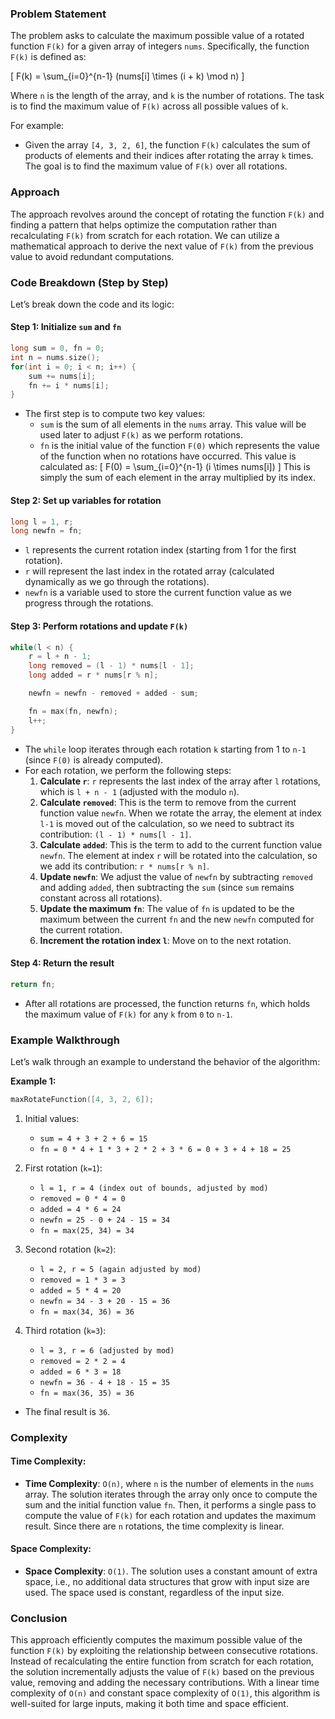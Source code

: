 ### Problem Statement

The problem asks to calculate the maximum possible value of a rotated function `F(k)` for a given array of integers `nums`. Specifically, the function `F(k)` is defined as:

\[
F(k) = \sum_{i=0}^{n-1} (nums[i] \times (i + k) \mod n)
\]

Where `n` is the length of the array, and `k` is the number of rotations. The task is to find the maximum value of `F(k)` across all possible values of `k`.

For example:
- Given the array `[4, 3, 2, 6]`, the function `F(k)` calculates the sum of products of elements and their indices after rotating the array `k` times. The goal is to find the maximum value of `F(k)` over all rotations.

### Approach

The approach revolves around the concept of rotating the function `F(k)` and finding a pattern that helps optimize the computation rather than recalculating `F(k)` from scratch for each rotation. We can utilize a mathematical approach to derive the next value of `F(k)` from the previous value to avoid redundant computations.

### Code Breakdown (Step by Step)

Let’s break down the code and its logic:

#### Step 1: Initialize `sum` and `fn`
```cpp
long sum = 0, fn = 0;
int n = nums.size();
for(int i = 0; i < n; i++) {
    sum += nums[i];
    fn += i * nums[i];
}
```
- The first step is to compute two key values:
  - `sum` is the sum of all elements in the `nums` array. This value will be used later to adjust `F(k)` as we perform rotations.
  - `fn` is the initial value of the function `F(0)` which represents the value of the function when no rotations have occurred. This value is calculated as:
    \[
    F(0) = \sum_{i=0}^{n-1} (i \times nums[i])
    \]
    This is simply the sum of each element in the array multiplied by its index.

#### Step 2: Set up variables for rotation
```cpp
long l = 1, r;
long newfn = fn;
```
- `l` represents the current rotation index (starting from 1 for the first rotation).
- `r` will represent the last index in the rotated array (calculated dynamically as we go through the rotations).
- `newfn` is a variable used to store the current function value as we progress through the rotations.

#### Step 3: Perform rotations and update `F(k)`
```cpp
while(l < n) {
    r = l + n - 1;
    long removed = (l - 1) * nums[l - 1];
    long added = r * nums[r % n];

    newfn = newfn - removed + added - sum;

    fn = max(fn, newfn);
    l++;
}
```
- The `while` loop iterates through each rotation `k` starting from 1 to `n-1` (since `F(0)` is already computed).
- For each rotation, we perform the following steps:
  1. **Calculate `r`**: `r` represents the last index of the array after `l` rotations, which is `l + n - 1` (adjusted with the modulo `n`).
  2. **Calculate `removed`**: This is the term to remove from the current function value `newfn`. When we rotate the array, the element at index `l-1` is moved out of the calculation, so we need to subtract its contribution: `(l - 1) * nums[l - 1]`.
  3. **Calculate `added`**: This is the term to add to the current function value `newfn`. The element at index `r` will be rotated into the calculation, so we add its contribution: `r * nums[r % n]`.
  4. **Update `newfn`**: We adjust the value of `newfn` by subtracting `removed` and adding `added`, then subtracting the `sum` (since `sum` remains constant across all rotations).
  5. **Update the maximum `fn`**: The value of `fn` is updated to be the maximum between the current `fn` and the new `newfn` computed for the current rotation.
  6. **Increment the rotation index `l`**: Move on to the next rotation.

#### Step 4: Return the result
```cpp
return fn;
```
- After all rotations are processed, the function returns `fn`, which holds the maximum value of `F(k)` for any `k` from `0` to `n-1`.

### Example Walkthrough

Let’s walk through an example to understand the behavior of the algorithm:

**Example 1:**
```cpp
maxRotateFunction([4, 3, 2, 6]);
```
1. Initial values:
   - `sum = 4 + 3 + 2 + 6 = 15`
   - `fn = 0 * 4 + 1 * 3 + 2 * 2 + 3 * 6 = 0 + 3 + 4 + 18 = 25`
   
2. First rotation (`k=1`):
   - `l = 1, r = 4 (index out of bounds, adjusted by mod)`
   - `removed = 0 * 4 = 0`
   - `added = 4 * 6 = 24`
   - `newfn = 25 - 0 + 24 - 15 = 34`
   - `fn = max(25, 34) = 34`

3. Second rotation (`k=2`):
   - `l = 2, r = 5 (again adjusted by mod)`
   - `removed = 1 * 3 = 3`
   - `added = 5 * 4 = 20`
   - `newfn = 34 - 3 + 20 - 15 = 36`
   - `fn = max(34, 36) = 36`

4. Third rotation (`k=3`):
   - `l = 3, r = 6 (adjusted by mod)`
   - `removed = 2 * 2 = 4`
   - `added = 6 * 3 = 18`
   - `newfn = 36 - 4 + 18 - 15 = 35`
   - `fn = max(36, 35) = 36`

- The final result is `36`.

### Complexity

#### Time Complexity:
- **Time Complexity**: `O(n)`, where `n` is the number of elements in the `nums` array. The solution iterates through the array only once to compute the sum and the initial function value `fn`. Then, it performs a single pass to compute the value of `F(k)` for each rotation and updates the maximum result. Since there are `n` rotations, the time complexity is linear.

#### Space Complexity:
- **Space Complexity**: `O(1)`. The solution uses a constant amount of extra space, i.e., no additional data structures that grow with input size are used. The space used is constant, regardless of the input size.

### Conclusion

This approach efficiently computes the maximum possible value of the function `F(k)` by exploiting the relationship between consecutive rotations. Instead of recalculating the entire function from scratch for each rotation, the solution incrementally adjusts the value of `F(k)` based on the previous value, removing and adding the necessary contributions. With a linear time complexity of `O(n)` and constant space complexity of `O(1)`, this algorithm is well-suited for large inputs, making it both time and space efficient.